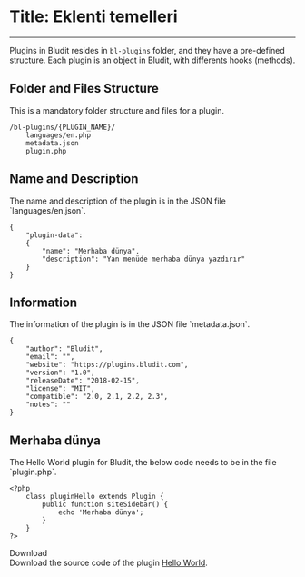 # Title: Eklenti temelleri
<!-- Position: 1 -->
---
Plugins in Bludit resides in `bl-plugins` folder, and they have a pre-defined structure. Each plugin is an object in Bludit, with differents hooks (methods).

<h2 id="structure">Folder and Files Structure</h2>
This is a mandatory folder structure and files for a plugin.

```
/bl-plugins/{PLUGIN_NAME}/
	languages/en.php
	metadata.json
	plugin.php
```

<h2 id="name-and-description">Name and Description</h2>
The name and description of the plugin is in the JSON file `languages/en.json`.

```
{
	"plugin-data":
	{
		"name": "Merhaba dünya",
		"description": "Yan menüde merhaba dünya yazdırır"
	}
}
```

<h2 id="information">Information</h2>
The information of the plugin is in the JSON file `metadata.json`.

```
{
	"author": "Bludit",
	"email": "",
	"website": "https://plugins.bludit.com",
	"version": "1.0",
	"releaseDate": "2018-02-15",
	"license": "MIT",
	"compatible": "2.0, 2.1, 2.2, 2.3",
	"notes": ""
}
```

<h2 id="hello-world">Merhaba dünya</h2>
The Hello World plugin for Bludit, the below code needs to be in the file `plugin.php`.

```
<?php
	class pluginHello extends Plugin {
		public function siteSidebar() {
			echo 'Merhaba dünya';
		}
	}
?>
```

<div class="note">
<div class="title">Download</div>
Download the source code of the plugin <a href="https://github.com/bludit/examples/tree/master/plugins/hello-world">Hello World</a>.
</div>
